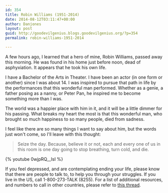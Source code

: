 ```yaml
---
id: 354
title: Robin Williams (1951-2014)
date: 2014-08-12T03:11:47+00:00
author: Danjones
layout: post
guid: http://goodevilgenius.blogs.goodevilgenius.org/?p=354
permalink: robin-williams-1951-2014

---
```

A few hours ago, I learned that a hero of mine, Robin Williams, passed away this morning. He was found in his home just before noon, dead of asphyxiation. It appears that he took his own life.

I have a Bachelor of the Arts in Theater. I have been an actor (in one form or
another) since I was about 14. I was inspired to pursue that path in life by the
performances that this wonderful man performed. Whether as a genie, a father
posing as a nanny, or Peter Pan, he inspired me to become something more than I
was.

The world was a happier place with him in it, and it will be a little dimmer for his passing. What breaks my heart the most is that this wonderful man, who brought so much happiness to so many people, died from sadness.

I feel like there are so many things I want to say about him, but the words just won't come, so I'll leave with this thought:

> Seize the day. Because, believe it or not, each and every one of us in this room is one day going to stop breathing, turn cold, and die.

{% youtube 0wjpRQ__lsI %}

<!--more-->

If you feel depressed, and are contemplating ending your life, please know that
there are people to talk to, to help you through your struggles. If you live in
the US, call 1-800-273-TALK (8255). For a list of additional resources, and
numbers to call in other countries, please refer to
[this thread](http://www.reddit.com/r/AskReddit/comments/2dacie/robin_williams_megathread/cjnmf4d).
